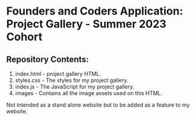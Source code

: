 # Founders and Coders Application: Project Gallery - Summer 2023 Cohort

## Repository Contents:

1. index.html - project gallery HTML.
2. styles.css - The styles for my project gallery.
3. index.js - The JavaScript for my project gallery.
4. images - Contains all the image assets used on this HTML.

Not intended as a stand alone website but to be added as a feature to my website.

